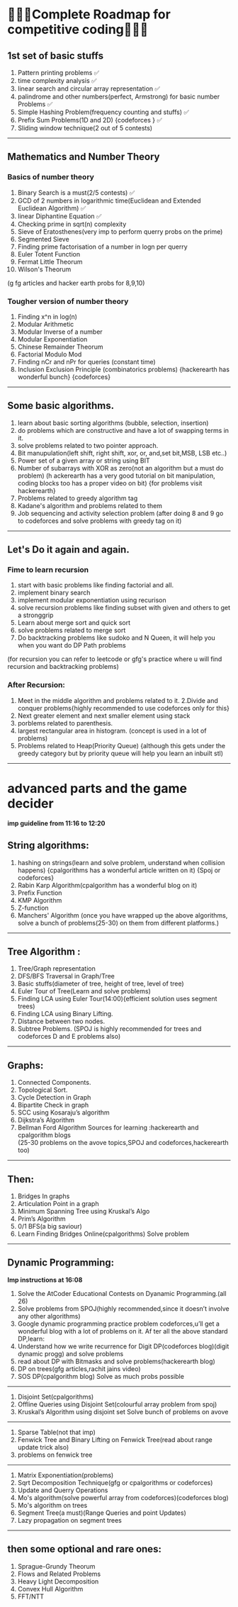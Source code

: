 # 🏅🏅🏅Complete Roadmap for competitive coding🏅🏅🏅
## 1st set of basic stuffs
1.  Pattern printing problems 	✅
2. time complexity analysis 	✅
3. linear search and circular array representation	✅
4. palindrome and other numbers(perfect, Armstrong) for basic number Problems 	✅
5. Simple Hashing Problem(frequency counting and stuffs)	 ✅
6. Prefix Sum Problems(1D and 2D) {codeforces }     ✅ 
7. Sliding window technique(2 out of 5 contests) 
-----------------------------------------------------------------------------------------------------------

## Mathematics and Number Theory
### Basics of number theory
1. Binary Search is a must(2/5 contests)	✅ 
2.  GCD of 2 numbers in logarithmic time(Euclidean and Extended Euclidean Algorithm)	✅ 
3. linear Diphantine Equation	✅
4.  Checking prime in sqrt(n) complexity 
5. Sieve of Eratosthenes(very imp to perform querry probs on the prime) 
6. Segmented Sieve
7. Finding prime factorisation of a number in logn per querry
8. Euler Totent Function
9. Fermat Little Theorum
10. Wilson's Theorum

(g fg articles and hacker earth probs for 8,9,10)
### Tougher version of number theory
1. Finding x^n in log(n) 
2. Modular Arithmetic
3. Modular Inverse of a number
3. Modular Exponentiation
4. Chinese Remainder Theorum
5. Factorial Modulo Mod
6. Finding nCr and nPr for queries (constant time) 
7. Inclusion Exclusion Principle (combinatorics problems) {hackerearth has wonderful bunch} {codeforces}
----------------------------------------------------------------------------
## Some basic algorithms.
1. learn about basic sorting algorithms (bubble, selection, insertion) 
2. do problems which are constructive and have a lot of swapping terms in it. 
3. solve problems related to two pointer approach. 
4. Bit manupulation(left shift, right shift, xor, or, and,set bit,MSB, LSB etc..) 
5. Power set of a given array or string using BIT
6. Number of subarrays with XOR as zero(not an algorithm but a must do problem)
(h ackerearth has a very good tutorial on bit manipulation, coding blocks too has a proper video on bit) {for problems visit hackerearth} 
7.  Problems related to greedy algorithm tag
8. Kadane's algorithm and problems related to them
9. Job sequencing and activity selection problem 
(after doing 8 and 9 go to codeforces and solve problems with greedy tag on it)
---------------------------------------------------------------------------- 
## Let's Do it again and again.
### Fime to learn recursion
1. start with basic problems like finding factorial and all. 
2. implement binary search
3. implement modular exponentiation using recurison
4. solve recursion problems like finding subset with given and others to get a stronggrip
5. Learn about merge sort and quick sort 
6. solve problems related to merge sort
7. Do backtracking problems like sudoko and N Queen, it will help you when you want do DP Path problems

(for recursion you can refer to leetcode or gfg's practice where u will find recursion and backtracking problems)

### After Recursion:
1. Meet in the middle algorithm and problems related to it. 
2.Divide and conquer problems{highly recommended to use codeforces only for this} 
3. Next greater element and next smaller element using stack
4. porblems related to parenthesis. 
5. largest rectangular area in histogram. (concept is used in a lot of problems) 
6. Problems related to Heap(Priority Queue) {although this gets under the greedy category but by priority queue will help you learn an inbuilt stl)
---------------------------------------------------------------------------- 
# advanced parts and the game decider
**imp guideline from 11:16 to 12:20**
## String algorithms:
1. hashing on strings(learn and solve problem, understand when collision happens) {cpalgorithms has a wonderful article written on it) {Spoj or codeforces} 
2. Rabin Karp Algorithm(cpalgorithm has a wonderful blog on it) 
3. Prefix Function
4. KMP Algorithm 
5. Z-function
6. Manchers' Algorithm 
(once you have wrapped up the above algorithms, solve a bunch of problems(25-30) on them from different platforms.) 
---------------------------------------------------------------------------
## Tree Algorithm :
1. Tree/Graph representation
2. DFS/BFS Traversal in Graph/Tree
3. Basic stuffs(diameter of tree, height of tree, level of tree)
4. Euler Tour of Tree(Learn and solve problems)
5. Finding LCA using Euler Tour(14:00){efficient solution uses segment trees)
6. Finding LCA using Binary Lifting.
7. Distance between two nodes.
8. Subtree Problems.
(SPOJ is highly recommended for trees and codeforces D and E problems also)
---------------------------------------------------
## Graphs:
1. Connected Components.
2. Topological Sort.
3. Cycle Detection in Graph
4. Bipartite Check in graph
5. SCC using Kosaraju’s  algorithm
6. Dijkstra’s Algorithm
7. Bellman Ford Algorithm
Sources for learning :hackerearth and cpalgorithm blogs  
(25-30 problems on the avove topics,SPOJ and codeforces,hackerearth too)
--------------------------------------------------------------------------------
## Then:
1. Bridges In graphs
2. Articulation Point in a graph
3. Minimum Spanning Tree using Kruskal’s  Algo
4. Prim’s Algorithm
5. 0/1 BFS(a big saviour)
6. Learn Finding Bridges Online(cpalgorithms)
Solve problem
-------------------------------------------------------------------------

## Dynamic Programming:
**Imp instructions at 16:08**
1. Solve the AtCoder Educational Contests on Dyanamic Programming.(all 26)
2. Solve problems  from SPOJ(highly recommended,since it doesn’t involve any other algorithms)
3.  Google dynamic programming practice problem codeforces,u’ll get a wonderful blog with a lot of problems on it.
Af ter all the above standard DP,learn:
4. Understand how we write recurrence for Digit DP(codeforces blog)(digit dynamic progg) and solve problems
5.  read about DP with Bitmasks and solve problems(hackerearth blog)
6. DP on trees(gfg articles,rachit jains video)
7. SOS DP(cpalgorithm blog)
Solve as much probs possible
-----------------------------------------------------------------------------

1. Disjoint Set(cpalgorithms)
2. Offline Queries using Disjoint Set(colourful array problem from spoj)
3. Kruskal’s Algorithm using disjoint set
Solve bunch of problems on avove
------------------------------------------------------------------------------------

1. Sparse Table(not that imp)
2. Fenwick Tree and Binary Lifting on Fenwick Tree(read about range update trick also)
3. problems on fenwick tree
-----------------------------------------------------------

1. Matrix Exponentiation(problems)
2. Sqrt Decomposition Technique(gfg or cpalgorithms or codeforces)
3. Update and Querry Operations
4. Mo's algorithm(solve powerful array from codeforces)(codeforces blog)
5. Mo's algorithm on trees
6. Segment Tree(a must)(Range Queries and point Updates)
7. Lazy propagation on segment trees
--------------------------------
## then some optional and rare ones:
1. Sprague-Grundy Theorum
2. Flows and Related Problems
3. Heavy Light Decomposition
4. Convex Hull Algorithm
5. FFT/NTT
